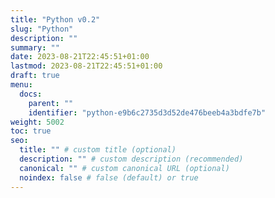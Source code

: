 ```yaml
---
title: "Python v0.2"
slug: "Python"
description: ""
summary: ""
date: 2023-08-21T22:45:51+01:00
lastmod: 2023-08-21T22:45:51+01:00
draft: true
menu:
  docs:
    parent: ""
    identifier: "python-e9b6c2735d3d52de476beeb4a3bdfe7b"
weight: 5002
toc: true
seo:
  title: "" # custom title (optional)
  description: "" # custom description (recommended)
  canonical: "" # custom canonical URL (optional)
  noindex: false # false (default) or true
---
```

